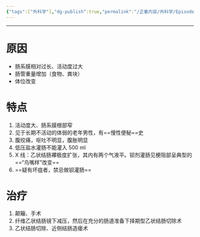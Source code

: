```yaml
---
{"tags":["外科学"],"dg-publish":true,"permalink":"/正番内容/外科学/Episode 06. 普外科/乙状结肠扭转/","dgPassFrontmatter":true}
---
```


---
# 原因
+ 肠系膜相对过长、活动度过大
+ 肠管重量增加（食物、粪块）
+ 体位改变
# 特点
1. 活动度大、肠系膜根部窄
2. 见于长期不活动的体弱的老年男性，有==慢性便秘==史
3. 腹绞痛，呕吐不明显，腹胀明显
4. 低压盐水灌肠不能灌入 500 ml
5. X 线：乙状结肠襻极度扩张，其内有两个气液平。钡剂灌肠见梗阻部呈典型的==“鸟嘴样”改变==
6. ==疑有坏疽者，禁忌做钡灌肠==
# 治疗
1. 颠簸、手术
2. 纤维乙状结肠镜下减压，然后在充分的肠道准备下择期型乙状结肠切除术
3. 乙状结肠切除、近侧结肠造瘘术